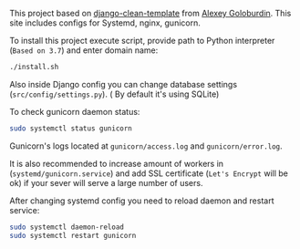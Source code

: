 
This project based on [django-clean-template](https://github.com/alexey-goloburdin/django-clean-template) from [Alexey Goloburdin](https://github.com/alexey-goloburdin). This site includes configs for Systemd, nginx, gunicorn.

To install this project execute script, provide path to Python interpreter (`Based on 3.7`) and enter domain name:

```bash
./install.sh
```

Also inside Django config you can change database settings (`src/config/settings.py`). ( By default it's using SQLite)

To check gunicorn daemon status:

```bash
sudo systemctl status gunicorn
```

Gunicorn's logs located at `gunicorn/access.log` and `gunicorn/error.log`.

It is also recommended to increase amount of workers in (`systemd/gunicorn.service`) and add SSL certificate (`Let's Encrypt` will be ok) if your sever will serve a large number of users.

After changing systemd config you need to reload daemon and restart service:

```bash
sudo systemctl daemon-reload
sudo systemctl restart gunicorn
```
